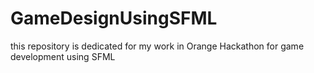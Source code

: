 # GameDesignUsingSFML

this repository is dedicated for my work in Orange Hackathon for game development using SFML
